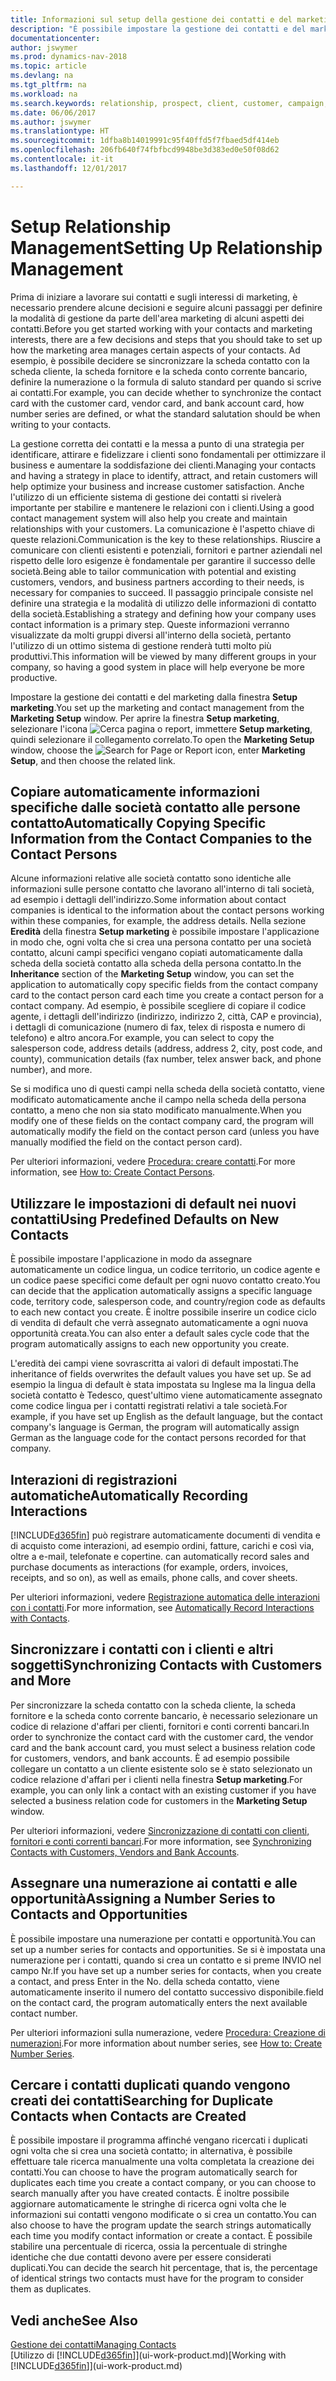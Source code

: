 ```yaml
---
title: Informazioni sul setup della gestione dei contatti e del marketing
description: "È possibile impostare la gestione dei contatti e del marketing in Dynamics NAV per ottimizzare relazioni con i clienti o i clienti potenziali e migliorare le campagne e le promozioni."
documentationcenter: 
author: jswymer
ms.prod: dynamics-nav-2018
ms.topic: article
ms.devlang: na
ms.tgt_pltfrm: na
ms.workload: na
ms.search.keywords: relationship, prospect, client, customer, campaign, promo
ms.date: 06/06/2017
ms.author: jswymer
ms.translationtype: HT
ms.sourcegitcommit: 1dfba8b14019991c95f40ffd5f7fbaed5df414eb
ms.openlocfilehash: 206fb640f74fbfbcd9948be3d383ed0e50f08d62
ms.contentlocale: it-it
ms.lasthandoff: 12/01/2017

---
```

# <a name="setting-up-relationship-management"></a><span data-ttu-id="46acd-103">Setup Relationship Management</span><span class="sxs-lookup"><span data-stu-id="46acd-103">Setting Up Relationship Management</span></span>
<span data-ttu-id="46acd-104">Prima di iniziare a lavorare sui contatti e sugli interessi di marketing, è necessario prendere alcune decisioni e seguire alcuni passaggi per definire la modalità di gestione da parte dell'area marketing di alcuni aspetti dei contatti.</span><span class="sxs-lookup"><span data-stu-id="46acd-104">Before you get started working with your contacts and marketing interests, there are a few decisions and steps that you should take to set up how the marketing area manages certain aspects of your contacts.</span></span> <span data-ttu-id="46acd-105">Ad esempio, è possibile decidere se sincronizzare la scheda contatto con la scheda cliente, la scheda fornitore e la scheda conto corrente bancario, definire la numerazione o la formula di saluto standard per quando si scrive ai contatti.</span><span class="sxs-lookup"><span data-stu-id="46acd-105">For example, you can decide whether to synchronize the contact card with the customer card, vendor card, and bank account card, how number series are defined, or what the standard salutation should be when writing to your contacts.</span></span>

<span data-ttu-id="46acd-106">La gestione corretta dei contatti e la messa a punto di una strategia per identificare, attirare e fidelizzare i clienti sono fondamentali per ottimizzare il business e aumentare la soddisfazione dei clienti.</span><span class="sxs-lookup"><span data-stu-id="46acd-106">Managing your contacts and having a strategy in place to identify, attract, and retain customers will help optimize your business and increase customer satisfaction.</span></span> <span data-ttu-id="46acd-107">Anche l'utilizzo di un efficiente sistema di gestione dei contatti si rivelerà importante per stabilire e mantenere le relazioni con i clienti.</span><span class="sxs-lookup"><span data-stu-id="46acd-107">Using a good contact management system will also help you create and maintain relationships with your customers.</span></span> <span data-ttu-id="46acd-108">La comunicazione è l'aspetto chiave di queste relazioni.</span><span class="sxs-lookup"><span data-stu-id="46acd-108">Communication is the key to these relationships.</span></span> <span data-ttu-id="46acd-109">Riuscire a comunicare con clienti esistenti e potenziali, fornitori e partner aziendali nel rispetto delle loro esigenze è fondamentale per garantire il successo delle società.</span><span class="sxs-lookup"><span data-stu-id="46acd-109">Being able to tailor communication with potential and existing customers, vendors, and business partners according to their needs, is necessary for companies to succeed.</span></span> <span data-ttu-id="46acd-110">Il passaggio principale consiste nel definire una strategia e la modalità di utilizzo delle informazioni di contatto della società.</span><span class="sxs-lookup"><span data-stu-id="46acd-110">Establishing a strategy and defining how your company uses contact information is a primary step.</span></span> <span data-ttu-id="46acd-111">Queste informazioni verranno visualizzate da molti gruppi diversi all'interno della società, pertanto l'utilizzo di un ottimo sistema di gestione renderà tutti molto più produttivi.</span><span class="sxs-lookup"><span data-stu-id="46acd-111">This information will be viewed by many different groups in your company, so having a good system in place will help everyone be more productive.</span></span>

<span data-ttu-id="46acd-112">Impostare la gestione dei contatti e del marketing dalla finestra **Setup marketing**.</span><span class="sxs-lookup"><span data-stu-id="46acd-112">You set up the marketing and contact management from the **Marketing Setup** window.</span></span> <span data-ttu-id="46acd-113">Per aprire la finestra **Setup marketing**, selezionare l'icona ![Cerca pagina o report](media/ui-search/search_small.png "icona Cerca pagina o report"), immettere **Setup marketing**, quindi selezionare il collegamento correlato.</span><span class="sxs-lookup"><span data-stu-id="46acd-113">To open the **Marketing Setup** window, choose the ![Search for Page or Report](media/ui-search/search_small.png "Search for Page or Report icon") icon, enter **Marketing Setup**, and then choose the related link.</span></span>

## <a name="automatically-copying-specific-information-from-the-contact-companies-to-the-contact-persons"></a><span data-ttu-id="46acd-114">Copiare automaticamente informazioni specifiche dalle società contatto alle persone contatto</span><span class="sxs-lookup"><span data-stu-id="46acd-114">Automatically Copying Specific Information from the Contact Companies to the Contact Persons</span></span>
<span data-ttu-id="46acd-115">Alcune informazioni relative alle società contatto sono identiche alle informazioni sulle persone contatto che lavorano all'interno di tali società, ad esempio i dettagli dell'indirizzo.</span><span class="sxs-lookup"><span data-stu-id="46acd-115">Some information about contact companies is identical to the information about the contact persons working within these companies, for example, the address details.</span></span> <span data-ttu-id="46acd-116">Nella sezione **Eredità** della finestra **Setup marketing** è possibile impostare l'applicazione in modo che, ogni volta che si crea una persona contatto per una società contatto, alcuni campi specifici vengano copiati automaticamente dalla scheda della società contatto alla scheda della persona contatto.</span><span class="sxs-lookup"><span data-stu-id="46acd-116">In the **Inheritance** section of the **Marketing Setup** window, you can set the application to automatically copy specific fields from the contact company card to the contact person card each time you create a contact person for a contact company.</span></span> <span data-ttu-id="46acd-117">Ad esempio, è possibile scegliere di copiare il codice agente, i dettagli dell'indirizzo (indirizzo, indirizzo 2, città, CAP e provincia), i dettagli di comunicazione (numero di fax, telex di risposta e numero di telefono) e altro ancora.</span><span class="sxs-lookup"><span data-stu-id="46acd-117">For example, you can select to copy the salesperson code, address details (address, address 2, city, post code, and county), communication details (fax number, telex answer back, and phone number), and more.</span></span>

<span data-ttu-id="46acd-118">Se si modifica uno di questi campi nella scheda della società contatto, viene modificato automaticamente anche il campo nella scheda della persona contatto, a meno che non sia stato modificato manualmente.</span><span class="sxs-lookup"><span data-stu-id="46acd-118">When you modify one of these fields on the contact company card, the program will automatically modify the field on the contact person card (unless you have manually modified the field on the contact person card).</span></span>

<span data-ttu-id="46acd-119">Per ulteriori informazioni, vedere [Procedura: creare contatti](marketing-how-create-contact-persons.md).</span><span class="sxs-lookup"><span data-stu-id="46acd-119">For more information, see [How to: Create Contact Persons](marketing-how-create-contact-persons.md).</span></span>

## <a name="using-predefined-defaults-on-new-contacts"></a><span data-ttu-id="46acd-120">Utilizzare le impostazioni di default nei nuovi contatti</span><span class="sxs-lookup"><span data-stu-id="46acd-120">Using Predefined Defaults on New Contacts</span></span>
<span data-ttu-id="46acd-121">È possibile impostare l'applicazione in modo da assegnare automaticamente un codice lingua, un codice territorio, un codice agente e un codice paese specifici come default per ogni nuovo contatto creato.</span><span class="sxs-lookup"><span data-stu-id="46acd-121">You can decide that the application automatically assigns a specific language code, territory code, salesperson code, and country/region code as defaults to each new contact you create.</span></span> <span data-ttu-id="46acd-122">È inoltre possibile inserire un codice ciclo di vendita di default che verrà assegnato automaticamente a ogni nuova opportunità creata.</span><span class="sxs-lookup"><span data-stu-id="46acd-122">You can also enter a default sales cycle code that the program automatically assigns to each new opportunity you create.</span></span>

<span data-ttu-id="46acd-123">L'eredità dei campi viene sovrascritta ai valori di default impostati.</span><span class="sxs-lookup"><span data-stu-id="46acd-123">The inheritance of fields overwrites the default values you have set up.</span></span> <span data-ttu-id="46acd-124">Se ad esempio la lingua di default è stata impostata su Inglese ma la lingua della società contatto è Tedesco, quest'ultimo viene automaticamente assegnato come codice lingua per i contatti registrati relativi a tale società.</span><span class="sxs-lookup"><span data-stu-id="46acd-124">For example, if you have set up English as the default language, but the contact company's language is German, the program will automatically assign German as the language code for the contact persons recorded for that company.</span></span>

<!--You can also setup a default salutation that the program automatically assigns to your contacts. You can use these salutations in your interaction template attachments (for example, Microsoft Word documents). When setting up a default salutation, you can enter a salutation text and a salutation format. For example, if the salutation text is Dear, and the salutation format is Salutation Text + Title + Name, the program will automatically enter Dear Mr. John Smith as a salutation for a contact called John Smith.-->

## <a name="automatically-recording-interactions"></a><span data-ttu-id="46acd-125">Interazioni di registrazioni automatiche</span><span class="sxs-lookup"><span data-stu-id="46acd-125">Automatically Recording Interactions</span></span>
[!INCLUDE[d365fin](includes/d365fin_md.md)]<span data-ttu-id="46acd-126"> può registrare automaticamente documenti di vendita e di acquisto come interazioni, ad esempio ordini, fatture, carichi e così via, oltre a e-mail, telefonate e copertine.</span><span class="sxs-lookup"><span data-stu-id="46acd-126"> can automatically record sales and purchase documents as interactions (for example, orders, invoices, receipts, and so on), as well as emails, phone calls, and cover sheets.</span></span>

<span data-ttu-id="46acd-127">Per ulteriori informazioni, vedere [Registrazione automatica delle interazioni con i contatti](marketing-auto-record-interactions.md).</span><span class="sxs-lookup"><span data-stu-id="46acd-127">For more information, see [Automatically Record Interactions with Contacts](marketing-auto-record-interactions.md).</span></span>

## <a name="synchronizing-contacts-with-customers-and-more"></a><span data-ttu-id="46acd-128">Sincronizzare i contatti con i clienti e altri soggetti</span><span class="sxs-lookup"><span data-stu-id="46acd-128">Synchronizing Contacts with Customers and More</span></span>
<span data-ttu-id="46acd-129">Per sincronizzare la scheda contatto con la scheda cliente, la scheda fornitore e la scheda conto corrente bancario, è necessario selezionare un codice di relazione d'affari per clienti, fornitori e conti correnti bancari.</span><span class="sxs-lookup"><span data-stu-id="46acd-129">In order to synchronize the contact card with the customer card, the vendor card and the bank account card, you must select a business relation code for customers, vendors, and bank accounts.</span></span> <span data-ttu-id="46acd-130">È ad esempio possibile collegare un contatto a un cliente esistente solo se è stato selezionato un codice relazione d'affari per i clienti nella finestra **Setup marketing**.</span><span class="sxs-lookup"><span data-stu-id="46acd-130">For example, you can only link a contact with an existing customer if you have selected a business relation code for customers in the **Marketing Setup** window.</span></span>

<span data-ttu-id="46acd-131">Per ulteriori informazioni, vedere [Sincronizzazione di contatti con clienti, fornitori e conti correnti bancari](marketing-synchronize-contacts-customers-vendors-bank-accounts.md).</span><span class="sxs-lookup"><span data-stu-id="46acd-131">For more information, see [Synchronizing Contacts with Customers, Vendors and Bank Accounts](marketing-synchronize-contacts-customers-vendors-bank-accounts.md).</span></span>

## <a name="assigning-a-number-series-to-contacts-and-opportunities"></a><span data-ttu-id="46acd-132">Assegnare una numerazione ai contatti e alle opportunità</span><span class="sxs-lookup"><span data-stu-id="46acd-132">Assigning a Number Series to Contacts and Opportunities</span></span>
<span data-ttu-id="46acd-133">È possibile impostare una numerazione per contatti e opportunità.</span><span class="sxs-lookup"><span data-stu-id="46acd-133">You can set up a number series for contacts and opportunities.</span></span> <span data-ttu-id="46acd-134">Se si è impostata una numerazione per i contatti, quando si crea un contatto e si preme INVIO nel campo Nr.</span><span class="sxs-lookup"><span data-stu-id="46acd-134">If you have set up a number series for contacts, when you create a contact, and press Enter in the No.</span></span> <span data-ttu-id="46acd-135">della scheda contatto, viene automaticamente inserito il numero del contatto successivo disponibile.</span><span class="sxs-lookup"><span data-stu-id="46acd-135">field on the contact card, the program automatically enters the next available contact number.</span></span>

<span data-ttu-id="46acd-136">Per ulteriori informazioni sulla numerazione, vedere [Procedura: Creazione di numerazioni](ui-create-number-series.md).</span><span class="sxs-lookup"><span data-stu-id="46acd-136">For more information about number series, see [How to: Create Number Series](ui-create-number-series.md).</span></span>

## <a name="searching-for-duplicate-contacts-when-contacts-are-created"></a><span data-ttu-id="46acd-137">Cercare i contatti duplicati quando vengono creati dei contatti</span><span class="sxs-lookup"><span data-stu-id="46acd-137">Searching for Duplicate Contacts when Contacts are Created</span></span>
<span data-ttu-id="46acd-138">È possibile impostare il programma affinché vengano ricercati i duplicati ogni volta che si crea una società contatto; in alternativa, è possibile effettuare tale ricerca manualmente una volta completata la creazione dei contatti.</span><span class="sxs-lookup"><span data-stu-id="46acd-138">You can choose to have the program automatically search for duplicates each time you create a contact company, or you can choose to search manually after you have created contacts.</span></span> <span data-ttu-id="46acd-139">È inoltre possibile aggiornare automaticamente le stringhe di ricerca ogni volta che le informazioni sui contatti vengono modificate o si crea un contatto.</span><span class="sxs-lookup"><span data-stu-id="46acd-139">You can also choose to have the program update the search strings automatically each time you modify contact information or create a contact.</span></span> <span data-ttu-id="46acd-140">È possibile stabilire una percentuale di ricerca, ossia la percentuale di stringhe identiche che due contatti devono avere per essere considerati duplicati.</span><span class="sxs-lookup"><span data-stu-id="46acd-140">You can decide the search hit percentage, that is, the percentage of identical strings two contacts must have for the program to consider them as duplicates.</span></span>

## <a name="see-also"></a><span data-ttu-id="46acd-141">Vedi anche</span><span class="sxs-lookup"><span data-stu-id="46acd-141">See Also</span></span>
[<span data-ttu-id="46acd-142">Gestione dei contatti</span><span class="sxs-lookup"><span data-stu-id="46acd-142">Managing Contacts</span></span>](marketing-contacts.md)  
<span data-ttu-id="46acd-143">[Utilizzo di [!INCLUDE[d365fin](includes/d365fin_md.md)]](ui-work-product.md)</span><span class="sxs-lookup"><span data-stu-id="46acd-143">[Working with [!INCLUDE[d365fin](includes/d365fin_md.md)]](ui-work-product.md)</span></span>  

